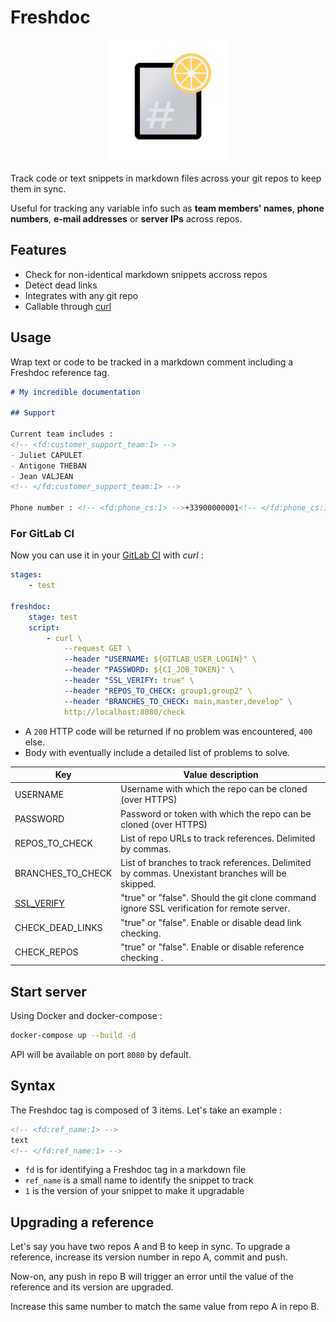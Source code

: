 # Freshdoc

<p align="center">
    <img src="./logo.png" width="196px" />
</p>

Track code or text snippets in markdown files across your git repos to keep them in sync.

Useful for tracking any variable info such as **team members' names**, **phone numbers**, **e-mail addresses** or **server IPs** across repos.

## Features

- Check for non-identical markdown snippets accross repos
- Detect dead links
- Integrates with any git repo
- Callable through [curl](https://curl.se/)

## Usage

Wrap text or code to be tracked in a markdown comment including a Freshdoc reference tag.

```markdown
# My incredible documentation

## Support

Current team includes :
<!-- <fd:customer_support_team:1> -->
- Juliet CAPULET
- Antigone THEBAN
- Jean VALJEAN
<!-- </fd:customer_support_team:1> -->

Phone number : <!-- <fd:phone_cs:1> -->+33900000001<!-- </fd:phone_cs:1> -->

```

### For GitLab CI

Now you can use it in your [GitLab CI](https://docs.gitlab.com/ee/ci/variables/predefined_variables.html) with _curl_ :

```yaml
stages:
    - test

freshdoc:
    stage: test
    script: 
        - curl \
            --request GET \
            --header "USERNAME: ${GITLAB_USER_LOGIN}" \
            --header "PASSWORD: ${CI_JOB_TOKEN}" \
            --header "SSL_VERIFY: true" \
            --header "REPOS_TO_CHECK: group1,group2" \
            --header "BRANCHES_TO_CHECK: main,master,develop" \
            http://localhost:8080/check
```

- A `200` HTTP code will be returned if no problem was encountered, `400` else.
- Body with eventually include a detailed list of problems to solve.

| Key                                                                                                            | Value description                                                                               |
| -------------------------------------------------------------------------------------------------------------- | ----------------------------------------------------------------------------------------------- |
| USERNAME                                                                                                       | Username with which the repo can be cloned (over HTTPS)                                         |
| PASSWORD                                                                                                       | Password or token with which the repo can be cloned (over HTTPS)                                |
| REPOS_TO_CHECK                                                                                                 | List of repo URLs to track references. Delimited by commas.                                     |
| BRANCHES_TO_CHECK                                                                                              | List of branches to track references. Delimited by commas. Unexistant branches will be skipped. |
| [SSL_VERIFY](https://stackoverflow.com/questions/11621768/how-can-i-make-git-accept-a-self-signed-certificate) | "true" or "false". Should the git clone command ignore SSL verification for remote server.      |
| CHECK_DEAD_LINKS                                                                                               | "true" or "false". Enable or disable dead link checking.                                        |
| CHECK_REPOS                                                                                                    | "true" or "false". Enable or disable reference checking .                                       |

## Start server

Using Docker and docker-compose :

```bash
docker-compose up --build -d
```

API will be available on port `8080` by default.

## Syntax

The Freshdoc tag is composed of 3 items. Let's take an example :

```markdown
<!-- <fd:ref_name:1> -->
text
<!-- </fd:ref_name:1> -->
```

- `fd` is for identifying a Freshdoc tag in a markdown file
- `ref_name` is a small name to identify the snippet to track
- `1` is the version of your snippet to make it upgradable

## Upgrading a reference

Let's say you have two repos A and B to keep in sync. To upgrade a reference, increase its version number in repo A, commit and push.

Now-on, any push in repo B will trigger an error until the value of the reference and its version are upgraded.

Increase this same number to match the same value from repo A in repo B.
